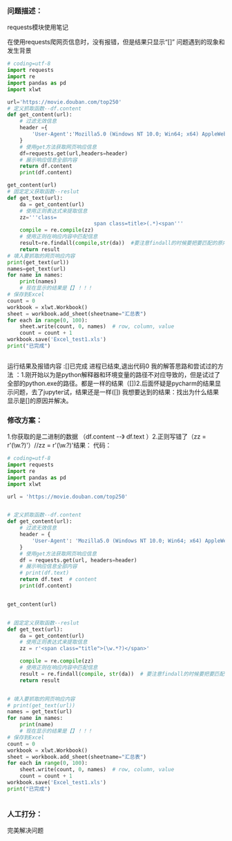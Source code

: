 ### 问题描述：
<p>requests模块使用笔记</p>
在使用requests爬网页信息时，没有报错，但是结果只显示“[]” 问题遇到的现象和发生背景 

```python
# coding=utf-8
import requests
import re
import pandas as pd
import xlwt

url='https://movie.douban.com/top250'
# 定义抓取函数--df.content
def get_content(url):
    # 过滤无效信息
    header ={
        'User-Agent':'Mozilla5.0 (Windows NT 10.0; Win64; x64) AppleWebKit537.36 (KHTML, like Gecko) Chrome103.0.0.0 Safari537.36'
    }
    # 使用get方法获取网页响应信息
    df=requests.get(url,headers=header)
    # 展示响应信息全部内容
    return df.content
    print(df.content)

get_content(url)
# 固定定义获取函数--reslut
def get_text(url):
    da = get_content(url)
    # 使用正则表达式来提取信息
    zz='''class=
                            span class=title>(.*)<span'''
    compile = re.compile(zz)
    # 使用正则在响应内容中匹配信息
    result=re.findall(compile,str(da))  #要注意findall的时候要把要匹配的原内容格式调为str（）#
    return result
# 填入要抓取的网页响应内容
print(get_text(url))
names=get_text(url)
for name in names:
    print(names)
    # 现在显示的结果是【】！！！
# 保存到Excel
count = 0
workbook = xlwt.Workbook()
sheet = workbook.add_sheet(sheetname="汇总表")
for each in range(0, 100):
    sheet.write(count, 0, names)  # row, column, value
    count = count + 1
workbook.save('Excel_test1.xls')
print("已完成")



```
运行结果及报错内容 :[]已完成
进程已结束,退出代码0 
我的解答思路和尝试过的方法 ：1.刚开始以为是python解释器和环境变量的路径不对应导致的，但是试过了全部的python.exe的路径。都是一样的结果（[])2.后面怀疑是pycharm的结果显示问题，去了jupyter试，结果还是一样([])
我想要达到的结果：找出为什么结果显示是[]的原因并解决。 
### 修改方案：
1.你获取的是二进制的数据 （df.content --》 df.text ）2.正则写错了（zz = r'(\w.?)'）//zz = r'(\w.?)'结果：
代码：

```python
# coding=utf-8
import requests
import re
import pandas as pd
import xlwt

url = 'https://movie.douban.com/top250'


# 定义抓取函数--df.content
def get_content(url):
    # 过滤无效信息
    header = {
        'User-Agent': 'Mozilla5.0 (Windows NT 10.0; Win64; x64) AppleWebKit537.36 (KHTML, like Gecko) Chrome103.0.0.0 Safari537.36'
    }
    # 使用get方法获取网页响应信息
    df = requests.get(url, headers=header)
    # 展示响应信息全部内容
    # print(df.text)
    return df.text  # content
    print(df.content)


get_content(url)


# 固定定义获取函数--reslut
def get_text(url):
    da = get_content(url)
    # 使用正则表达式来提取信息
    zz = r'<span class="title">(\w.*?)</span>'

    compile = re.compile(zz)
    # 使用正则在响应内容中匹配信息
    result = re.findall(compile, str(da))  # 要注意findall的时候要把要匹配的原内容格式调为str（）#
    return result


# 填入要抓取的网页响应内容
# print(get_text(url))
names = get_text(url)
for name in names:
    print(name)
    # 现在显示的结果是【】！！！
# 保存到Excel
count = 0
workbook = xlwt.Workbook()
sheet = workbook.add_sheet(sheetname="汇总表")
for each in range(0, 100):
    sheet.write(count, 0, names)  # row, column, value
    count = count + 1
workbook.save('Excel_test1.xls')
print("已完成")



```

### 人工打分：
完美解决问题
